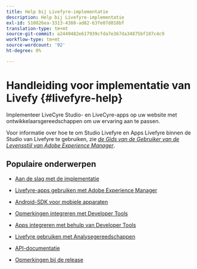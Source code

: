 ```yaml
---
title: Help bij Livefyre-implementatie
description: Help bij Livefyre-implementatie
exl-id: 510826ea-3313-4388-ad82-63fe07d018bf
translation-type: tm+mt
source-git-commit: a2449482e617939cfda7e367da34875bf187c4c9
workflow-type: tm+mt
source-wordcount: '92'
ht-degree: 0%

---
```


# Handleiding voor implementatie van Livefy {#livefyre-help}

Implementeer LiveCyre Studio- en LiveCyre-apps op uw website met ontwikkelaarsgereedschappen om uw ervaring aan te passen.

Voor informatie over hoe te om Studio Livefyre en Apps Livefyre binnen de Studio van Livefyre te gebruiken, zie [*de Gids van de Gebruiker van de Levensstijl van Adobe Experience Manager*](/help/using/home.md).

## Populaire onderwerpen

* [Aan de slag met de implementatie](c-getting-started/c-getting-started.md)

* [Livefyre-apps gebruiken met Adobe Experience Manager](https://helpx.adobe.com/experience-manager/6-4/sites/administering/using/livefyre.html)

* [Android-SDK voor mobiele apparaten](c-mobile-sdks/c-android-sdk.md)

* [Opmerkingen integreren met Developer Tools](/help/implementation/c-app-integrations/c-comments-integration/c-comments-integration.md)

* [Apps integreren met behulp van Developer Tools](/help/implementation/c-getting-started/c-implementation-process/c-implementation-process.md)

* [Livefyre gebruiken met Analysegereedschappen](/help/implementation/livefyre-analytics/livefyre-analytics.md)

* [API-documentatie](https://api.livefyre.com)

* [Opmerkingen bij de release](/help/using/c-rn/c-rn.md)
